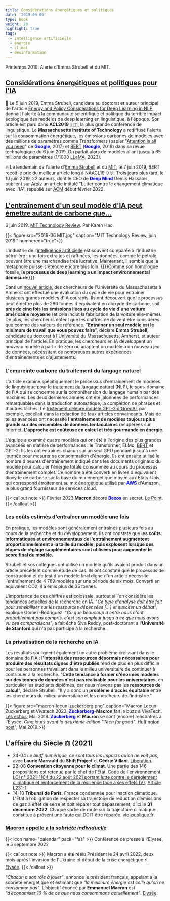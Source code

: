 ```yaml
---
title: Considérations énergétiques et politiques
date: '2019-06-05'
type: book
weight: 20
highlight: true
tags:
  - intelligence artificielle
  - énergie
  - climat
  - désinformation
---
```


Printemps 2019. Alerte d'Emma Strubell et du MIT.

<!--more-->

## [Considérations énergétiques et politiques pour l'IA](https://arxiv.org/abs/1906.02243)

🚨 Le 5 juin 2019, Emma Strubell, candidate au doctorat et auteur principal de l'article [Energy and Policy Considerations for Deep Learning in NLP](https://arxiv.org/abs/1906.02243) donnait l'alerte à la communauté scientifique et politique du terrible impact écologique des modèles de deep learning en linguistique, à l'époque. Son article est paru dans <b>ACL2019</b> 🇮🇹, la plus grande conférence de linguistique. Le <b>Massachusetts Institute of Technology</b> a rediffusé l'alerte sur la consommation énergétique, les émissions carbones de modèles avec des millions de paramètres comme Transformers (papier "[Attention is all you need](https://arxiv.org/abs/1706.03762)" de <b style="color:blue;">Google</b>, 2017) et [BERT](https://arxiv.org/abs/1810.04805) (<b style="color:blue;">Google</b>, 2018) dans sa revue technologique du 6 juin 2019. On parlait alors de modèles allant jusqu'à 65 millions de paramètres (1/1000 [LLaMA](https://arxiv.org/abs/2302.13971), 2023).

🔥 Le lendemain de l'alerte d'[Emma Strubell](https://arxiv.org/abs/1906.02243) et du [MIT](https://www.technologyreview.com/2019/06/06/239031/training-a-single-ai-model-can-emit-as-much-carbon-as-five-cars-in-their-lifetimes/), le 7 juin 2019, BERT recoit le prix du meilleur article long à [NAACL19](https://aclanthology.org/N19-1423/) 🇺🇸. Trois jours plus tard, le 10 juin 2019, 22 auteurs, dont le CEO de <b style="color:blue;">Deep Mind</b> Demis Hassabis, publient sur [Arxiv](https://arxiv.org/abs/1906.05433) un article intitulé "Lutter contre le changement climatique avec l'IA", republié sur [ACM](https://dl.acm.org/doi/10.1145/3485128) début février 2022.

## [L'entraînement d'un seul modèle d'IA peut émettre autant de carbone que...](https://www.technologyreview.com/2019/06/06/239031/training-a-single-ai-model-can-emit-as-much-carbon-as-five-cars-in-their-lifetimes/)

6 juin 2019. [MIT Technology Review](https://www.technologyreview.com/2019/06/06/239031/training-a-single-ai-model-can-emit-as-much-carbon-as-five-cars-in-their-lifetimes/). Par Karen Hao.

{{< figure src="2019-06 MIT.jpg" caption="MIT Technology Review, juin 2019." numbered="true">}}

L'industrie de l'[intelligence artificielle](https://www.technologyreview.com/artificial-intelligence/) est souvent comparée à l'industrie pétrolière : une fois extraites et raffinées, les données, comme le pétrole, peuvent être une marchandise très lucrative. Maintenant, il semble que la métaphore puisse s'étendre encore plus loin. {{<hl>}}Comme son homologue fossile, <b>le processus de deep learning a un impact environnemental démesuré</b>{{</hl>}}.

Dans un [nouvel article](http://arxiv.org/abs/1906.02243), des chercheurs de l'Université du Massachusetts à Amherst ont effectué une évaluation du cycle de vie pour entraîner plusieurs grands modèles d'IA courants. Ils ont découvert que le processus peut émettre plus de 280 tonnes d'équivalent en dioxyde de carbone, soit <b>près de cinq fois les émissions liées au cycle de vie d'une voiture américaine moyenne</b> (et cela inclut la fabrication de la voiture elle-même). De plus, les chercheurs notent que les chiffres ne doivent être considérés que comme des valeurs de référence. "<b>Entrainer un seul modèle est le minimum de travail que vous pouvez faire</b>", déclare <b>Emma Strubell</b>, candidate au doctorat à l'Université du Massachusetts, Amherst, et auteur principal de l'article. En pratique, les chercheurs en IA développent un nouveau modèle à partir de zéro ou adaptent un modèle à un nouveau jeu de données, nécessitant de nombreuses autres expériences d'entraînements et d'ajustements.

### L'empreinte carbone du traitement du langage naturel
L'article examine spécifiquement le processus d'entraînement de modèles de linguistique pour le [traitement du langage naturel](https://www.technologyreview.com/s/612975/ai-natural-language-processing-explained/) (NLP), le sous-domaine de l'IA qui se concentre sur la compréhension du langage humain par des machines. Les deux dernières années ont été jalonnées de performances remarquables dans la traduction automatique, la complétion de phrases et d'autres tâches. Le [tristement célèbre modèle GPT-2 d'OpenAI](https://www.technologyreview.com/s/612960/an-ai-tool-auto-generates-fake-news-bogus-tweets-and-plenty-of-gibberish/), par exemple, excellait dans la rédaction de faux articles convaincants. Mais de telles avancées ont nécessité <b>l'entraînement de modèles toujours plus grands sur des ensembles de données tentaculaires</b> récupérées sur Internet. <b>L'approche est coûteuse en calcul et très gourmande en énergie</b>.

L'équipe a examiné quatre modèles qui ont été à l'origine des plus grandes avancées en matière de performances : le Transformer, ELMo, [BERT](https://www.nytimes.com/2018/11/18/technology/artificial-intelligence-language.html) et GPT-2. Ils les ont entraînés chacun sur un seul GPU pendant jusqu'à une journée pour mesurer sa consommation d'énergie. Ils ont ensuite utilisé le nombre d'heures d'entraînement indiqué dans les documents originaux du modèle pour calculer l'énergie totale consommée au cours du processus d'entraînement complet. Ce nombre a été converti en livres d'équivalent dioxyde de carbone sur la base du mix énergétique moyen aux États-Unis, qui correspond étroitement au mix énergétique utilisé par <b style="color:blue;">AWS</b> d'Amazon, le plus grand fournisseur de services cloud.

{{< callout note >}}
Février 2023 <b>Macron</b> décore <b style="color:blue;">Bezos</b> en secret. [Le Point](https://www.youtube.com/watch?v=kZPG9rmbdmw&ab_channel=LePoint).
{{< /callout >}}

### Les coûts estimés d'entraîner un modèle une fois
En pratique, les modèles sont généralement entraînés plusieurs fois au cours de la recherche et du développement. Ils ont constaté que <b>les coûts informatiques et environnementaux de l'entraînement augmentent proportionnellement à la taille du modèle, puis explosent lorsque des étapes de réglage supplémentaires sont utilisées pour augmenter le score final du modèle.</b>

Strubell et ses collègues ont utilisé un modèle qu'ils avaient produit dans un article précédent comme étude de cas. Ils ont constaté que le processus de construction et de test d'un modèle final digne d'un article nécessite l'entraînement de 4 789 modèles sur une période de six mois. Converti en équivalent CO2, il a émis plus de 35 tonnes.

L'importance de ces chiffres est colossale, surtout si l'on considère les tendances actuelles de la recherche en IA. "<i>Ce type d'analyse doit être fait pour sensibiliser sur les ressources dépensées [...] et susciter un débat</i>", explique Gómez-Rodríguez. "<i>Ce que beaucoup d'entre nous n'ont probablement pas compris, c'est son ampleur jusqu'à ce que nous ayons vu ces comparaisons</i>", a fait écho Siva Reddy, post-doctorant à l'<b>Université de Stanford</b> qui n'a pas participé à la recherche.

### La privatisation de la recherche en IA
Les résultats soulignent également un autre problème croissant dans le domaine de l'IA : <b>l'intensité des ressources désormais nécessaires pour produire des résultats dignes d'être publiés</b> rend de plus en plus difficile pour les personnes travaillant dans le milieu universitaire de continuer à contribuer à la recherche. "<b>Cette tendance à former d'énormes modèles sur des tonnes de données n'est pas réalisable pour les universitaires</b>, en particulier les étudiants diplômés, car nous n'avons pas les <b>ressources de calcul</b>", déclare Strubell. "Il y a donc un <b>problème d'accès équitable</b> entre les chercheurs du milieu universitaire et les chercheurs de l'industrie."

{{< figure src="macron-lecun-zuckerberg.png" caption="Macron Lecun Zuckerberg et Vivatech 2023. <b style='color:blue;'>Zuckerberg</b>-<b>Macron</b> fait le buzz à VivaTech. [Les echos](https://www.lesechos.fr/start-up/next40-vivatech/le-duo-zuckerberg-macron-fait-le-buzz-a-vivatech-132831), Mai 2018. <b style='color:blue;'>Zuckerberg</b> et <b>Macron</b> se sont (encore) rencontrés à l'Élysée. <i>Cinq jours avant la deuxième édition "Tech for good"</i>. [Huffington post](https://www.huffingtonpost.fr/politique/article/mark-zuckerberg-et-emmanuel-macron-se-sont-encore-rencontres-a-l-elysee_144827.html)", Mai 2019.>}}

## L'affaire du Siècle ⚖ (2021)
- 24-04 <i>Le bluff numérique, ce sont tous les impacts qu’on ne voit pas</i>, avec <b>Laurie Marrauld</b> du <b>Shift Project</b> et <b>Cédric Villani</b>. [Libération](https://www.youtube.com/watch?v=6kJYR0oG3GQ&ab_channel=Lib%C3%A9ration).
- 22-08 <b>Convention citoyenne pour le climat</b>. Une partie des 146 propositions est retenue par le chef de l'État. Code de l'environnement. [LOI n° 2021-1104 du 22 août 2021 portant lutte contre le dérèglement climatique et renforcement de la résilience face à ses effets (V)](https://www.legifrance.gouv.fr/jorf/id/JORFTEXT000043956924). [Article L231-1](https://www.legifrance.gouv.fr/codes/article_lc/LEGIARTI000043961211)
- 14-10 <b>Tribunal de Paris</b>. France condamnée pour inaction climatique. L'État a l’obligation de respecter sa trajectoire de réduction d’émissions de gaz à effet de serre et doit réparer tout dépassement, d’ici le <b>31 décembre 2022</b>. Chaque sortie de route sur la trajectoire climatique constitue à présent une faute qui DOIT être réparée. [vie-publique.fr](https://www.vie-publique.fr/en-bref/282012-changement-climatique-la-france-condamnee-pour-prejudice-ecologique).

### [Macron appelle à la <i>sobriété individuelle</i>](https://www.ladepeche.fr/2022/09/05/direct-crise-de-lenergie-quelles-mesures-complementaires-pourraient-etre-prises-suivez-en-direct-la-conference-demmanuel-macron-10524445.php)

{{< icon name="calendar" pack="fas" >}} Conférence de presse à l'Elysee, le 5 septembre 2022

{{< callout note >}}
Macron a été réélu Président le 24 avril 2022, deux mois après l'invasion de l'Ukraine et début de la crise énergétique ⚡. [Elysée](https://www.elysee.fr/emmanuel-macron).
{{< /callout >}}

<i>"Chacun a son rôle à jouer"</i>, annonce le président français, appelant à la sobriété énergétique et estimant que <i>"la meilleure énergie est celle qu’on ne consomme pas"</i>. L’objectif énoncé par <b>Emmanuel Macron</b> est <i>"d’économiser 10 % de ce que nous consommons actuellement"</i>. [Elysée](https://www.youtube.com/watch?v=XjC1NqzyGkc&ab_channel=%C3%89lys%C3%A9e).